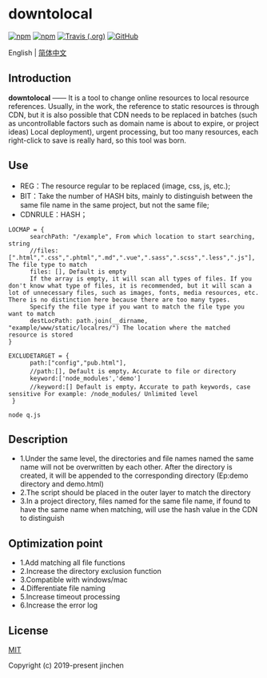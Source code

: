# downtolocal
[![npm](https://img.shields.io/npm/v/downtolocal)](https://www.npmjs.com/package/downtolocal) [![npm](https://img.shields.io/npm/dw/downtolocal?style=flat)](https://www.npmjs.com/package/downtolocal) [![Travis (.org)](https://img.shields.io/travis/gitkingchen/downtolocal)](https://travis-ci.org/gitkingchen/downtolocal) [![GitHub](https://img.shields.io/github/license/gitkingchen/downtolocal)](https://github.com/gitkingchen/downtolocal/blob/master/LICENSE)

English | [简体中文](./README.md) 

## Introduction
**downtolocal** —— It is a tool to change online resources to local resource references. Usually, in the work, the reference to static resources is through CDN, but it is also possible that CDN needs to be replaced in batches (such as uncontrollable factors such as domain name is about to expire, or project ideas) Local deployment), urgent processing, but too many resources, each right-click to save is really hard, so this tool was born.
## Use
- REG：The resource regular to be replaced (image, css, js, etc.);
- BIT：Take the number of HASH bits, mainly to distinguish between the same file name in the same project, but not the same file;
- CDNRULE：HASH；
```
LOCMAP = {
      searchPath: "/example", From which location to start searching, string
      //files: [".html",".css",".phtml",".md",".vue",".sass",".scss",".less",".js"], The file type to match
      files: [], Default is empty
      If the array is empty, it will scan all types of files. If you don't know what type of files, it is recommended, but it will scan a lot of unnecessary files, such as images, fonts, media resources, etc. There is no distinction here because there are too many types.
      Specify the file type if you want to match the file type you want to match
      destLocPath: path.join(__dirname, "example/www/static/localres/") The location where the matched resource is stored
}
```
    
    
```
EXCLUDETARGET = {
      path:["config","pub.html"],
      //path:[], Default is empty，Accurate to file or directory
      keyword:['node_modules','demo'] 
      //keyword:[] Default is empty，Accurate to path keywords, case sensitive For example: /node_modules/ Unlimited level
 }
```

```
node q.js
```

## Description
- 1.Under the same level, the directories and file names named the same name will not be overwritten by each other. After the directory is created, it will be appended to the corresponding directory (Ep:demo directory and demo.html)
- 2.The script should be placed in the outer layer to match the directory
- 3.In a project directory, files named for the same file name, if found to have the same name when matching, will use the hash value in the CDN to distinguish

## Optimization point
- 1.Add matching all file functions
- 2.Increase the directory exclusion function
- 3.Compatible with windows/mac
- 4.Differentiate file naming
- 5.Increase timeout processing
- 6.Increase the error log

## License

[MIT](https://github.com/gitkingchen/downtolocal/blob/master/LICENSE)

Copyright (c) 2019-present jinchen